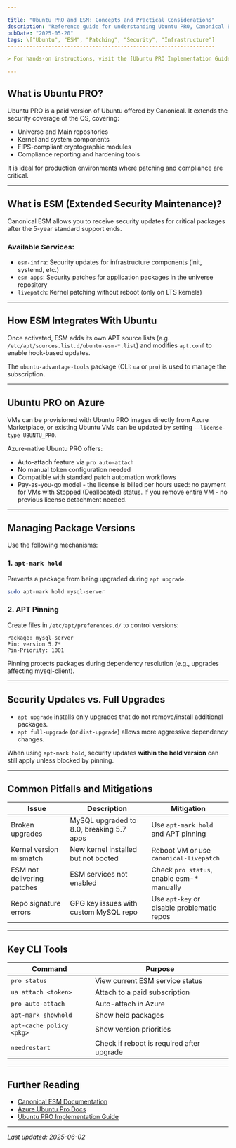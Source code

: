 ```yaml
---

title: "Ubuntu PRO and ESM: Concepts and Practical Considerations"
description: "Reference guide for understanding Ubuntu PRO, Canonical ESM, and associated system management practices."
pubDate: "2025-05-20"
tags: \["Ubuntu", "ESM", "Patching", "Security", "Infrastructure"]
------------------------------------------------------------------

> For hands-on instructions, visit the [Ubuntu PRO Implementation Guide](/en/guides/ubuntu-pro-esm-guide).

---
```


## What is Ubuntu PRO?

Ubuntu PRO is a paid version of Ubuntu offered by Canonical. It extends the security coverage of the OS, covering:

* Universe and Main repositories
* Kernel and system components
* FIPS-compliant cryptographic modules
* Compliance reporting and hardening tools

It is ideal for production environments where patching and compliance are critical.

---

## What is ESM (Extended Security Maintenance)?

Canonical ESM allows you to receive security updates for critical packages after the 5-year standard support ends.

### Available Services:

* `esm-infra`: Security updates for infrastructure components (init, systemd, etc.)
* `esm-apps`: Security patches for application packages in the universe repository
* `livepatch`: Kernel patching without reboot (only on LTS kernels)

---

## How ESM Integrates With Ubuntu

Once activated, ESM adds its own APT source lists (e.g. `/etc/apt/sources.list.d/ubuntu-esm-*.list`) and modifies `apt.conf` to enable hook-based updates.

The `ubuntu-advantage-tools` package (CLI: `ua` or `pro`) is used to manage the subscription.

---

## Ubuntu PRO on Azure

VMs can be provisioned with Ubuntu PRO images directly from Azure Marketplace, or existing Ubuntu VMs can be updated by setting `--license-type UBUNTU_PRO`.

Azure-native Ubuntu PRO offers:

* Auto-attach feature via `pro auto-attach`
* No manual token configuration needed
* Compatible with standard patch automation workflows
* Pay-as-you-go model - the license is billed per hours used: no payment for VMs with Stopped (Deallocated) status. If you remove entire VM - no previous license detachment needed.

---

## Managing Package Versions

Use the following mechanisms:

### 1. `apt-mark hold`

Prevents a package from being upgraded during `apt upgrade`.

```bash
sudo apt-mark hold mysql-server
```

### 2. APT Pinning

Create files in `/etc/apt/preferences.d/` to control versions:

```text
Package: mysql-server
Pin: version 5.7*
Pin-Priority: 1001
```

Pinning protects packages during dependency resolution (e.g., upgrades affecting mysql-client).

---

## Security Updates vs. Full Upgrades

* `apt upgrade` installs only upgrades that do not remove/install additional packages.
* `apt full-upgrade` (or `dist-upgrade`) allows more aggressive dependency changes.

When using `apt-mark hold`, security updates **within the held version** can still apply unless blocked by pinning.

---

## Common Pitfalls and Mitigations

| Issue                      | Description                              | Mitigation                                 |
| -------------------------- | ---------------------------------------- | ------------------------------------------ |
| Broken upgrades            | MySQL upgraded to 8.0, breaking 5.7 apps | Use `apt-mark hold` and APT pinning        |
| Kernel version mismatch    | New kernel installed but not booted      | Reboot VM or use `canonical-livepatch`     |
| ESM not delivering patches | ESM services not enabled                 | Check `pro status`, enable esm-\* manually |
| Repo signature errors      | GPG key issues with custom MySQL repo    | Use `apt-key` or disable problematic repos |

---

## Key CLI Tools

| Command                  | Purpose                                   |
| ------------------------ | ----------------------------------------- |
| `pro status`             | View current ESM service status           |
| `ua attach <token>`      | Attach to a paid subscription             |
| `pro auto-attach`        | Auto-attach in Azure                      |
| `apt-mark showhold`      | Show held packages                        |
| `apt-cache policy <pkg>` | Show version priorities                   |
| `needrestart`            | Check if reboot is required after upgrade |

---

## Further Reading

* [Canonical ESM Documentation](https://ubuntu.com/security/esm)
* [Azure Ubuntu Pro Docs](https://learn.microsoft.com/en-us/azure/virtual-machines/workloads/canonical/ubuntu-pro-in-place-upgrade)
* [Ubuntu PRO Implementation Guide](/en/guides/ubuntu-pro-esm-guide)

---

*Last updated: 2025-06-02*

